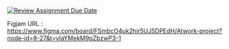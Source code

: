 [![Review Assignment Due Date](https://classroom.github.com/assets/deadline-readme-button-22041afd0340ce965d47ae6ef1cefeee28c7c493a6346c4f15d667ab976d596c.svg)](https://classroom.github.com/a/OtCKnre3)

Figjam URL : https://www.figma.com/board/FSmbcO4uk2hir5UJ5DPEdH/Atwork-project?node-id=8-27&t=yIaYMekM9pZbzwP3-1
